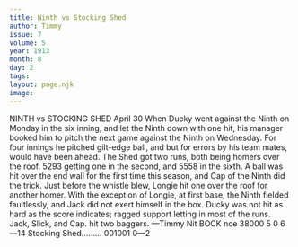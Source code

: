 ```yaml
---
title: Ninth vs Stocking Shed
author: Timmy
issue: 7
volume: 5
year: 1913
month: 8
day: 2
tags:
layout: page.njk
image:
---
```

NINTH vs STOCKING SHED   April 30    When Ducky went against the Ninth on Monday in the six inning, and let the Ninth down with one hit, his manager booked him to pitch the next game against the Ninth on Wednesday. For four innings he pitched gilt-edge ball, and but for errors by his team mates, would have been ahead. The Shed got two runs, both being homers over the roof. 5293 getting one in the second, and 5558 in the sixth. A ball was hit over the end wall for the first time this season, and Cap of the Ninth did the trick. Just before the whistle blew, Longie hit one over the roof for another homer. With the exception of Longie, at first base, the Ninth fielded faultlessly, and Jack did not exert himself in the box. Ducky was not hit as hard as the score indicates; ragged support letting in most of the runs. Jack, Slick, and Cap. hit two baggers. —Timmy Nit BOCK nce 38000 5 0 6—14 Stocking Shed......... 001001 0—2 


